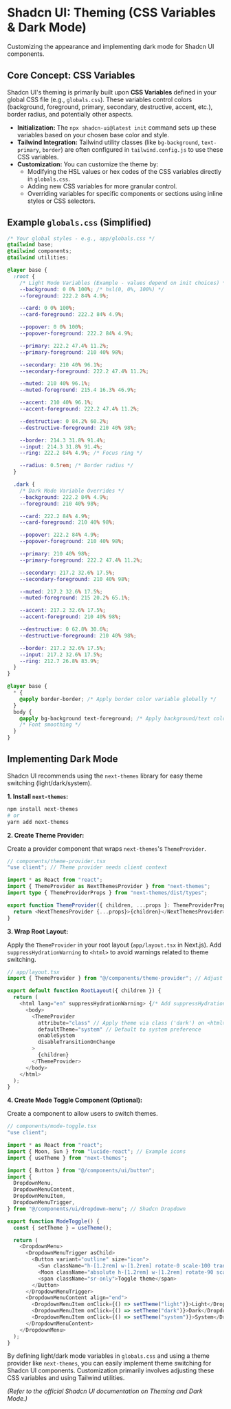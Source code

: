 # Shadcn UI: Theming (CSS Variables & Dark Mode)

Customizing the appearance and implementing dark mode for Shadcn UI components.

## Core Concept: CSS Variables

Shadcn UI's theming is primarily built upon **CSS Variables** defined in your global CSS file (e.g., `globals.css`). These variables control colors (background, foreground, primary, secondary, destructive, accent, etc.), border radius, and potentially other aspects.

*   **Initialization:** The `npx shadcn-ui@latest init` command sets up these variables based on your chosen base color and style.
*   **Tailwind Integration:** Tailwind utility classes (like `bg-background`, `text-primary`, `border`) are often configured in `tailwind.config.js` to use these CSS variables.
*   **Customization:** You can customize the theme by:
    *   Modifying the HSL values or hex codes of the CSS variables directly in `globals.css`.
    *   Adding new CSS variables for more granular control.
    *   Overriding variables for specific components or sections using inline styles or CSS selectors.

## Example `globals.css` (Simplified)

```css
/* Your global styles - e.g., app/globals.css */
@tailwind base;
@tailwind components;
@tailwind utilities;

@layer base {
  :root {
    /* Light Mode Variables (Example - values depend on init choices) */
    --background: 0 0% 100%; /* hsl(0, 0%, 100%) */
    --foreground: 222.2 84% 4.9%;

    --card: 0 0% 100%;
    --card-foreground: 222.2 84% 4.9%;

    --popover: 0 0% 100%;
    --popover-foreground: 222.2 84% 4.9%;

    --primary: 222.2 47.4% 11.2%;
    --primary-foreground: 210 40% 98%;

    --secondary: 210 40% 96.1%;
    --secondary-foreground: 222.2 47.4% 11.2%;

    --muted: 210 40% 96.1%;
    --muted-foreground: 215.4 16.3% 46.9%;

    --accent: 210 40% 96.1%;
    --accent-foreground: 222.2 47.4% 11.2%;

    --destructive: 0 84.2% 60.2%;
    --destructive-foreground: 210 40% 98%;

    --border: 214.3 31.8% 91.4%;
    --input: 214.3 31.8% 91.4%;
    --ring: 222.2 84% 4.9%; /* Focus ring */

    --radius: 0.5rem; /* Border radius */
  }

  .dark {
    /* Dark Mode Variable Overrides */
    --background: 222.2 84% 4.9%;
    --foreground: 210 40% 98%;

    --card: 222.2 84% 4.9%;
    --card-foreground: 210 40% 98%;

    --popover: 222.2 84% 4.9%;
    --popover-foreground: 210 40% 98%;

    --primary: 210 40% 98%;
    --primary-foreground: 222.2 47.4% 11.2%;

    --secondary: 217.2 32.6% 17.5%;
    --secondary-foreground: 210 40% 98%;

    --muted: 217.2 32.6% 17.5%;
    --muted-foreground: 215 20.2% 65.1%;

    --accent: 217.2 32.6% 17.5%;
    --accent-foreground: 210 40% 98%;

    --destructive: 0 62.8% 30.6%;
    --destructive-foreground: 210 40% 98%;

    --border: 217.2 32.6% 17.5%;
    --input: 217.2 32.6% 17.5%;
    --ring: 212.7 26.8% 83.9%;
  }
}

@layer base {
  * {
    @apply border-border; /* Apply border color variable globally */
  }
  body {
    @apply bg-background text-foreground; /* Apply background/text color variables */
    /* Font smoothing */
  }
}
```

## Implementing Dark Mode

Shadcn UI recommends using the `next-themes` library for easy theme switching (light/dark/system).

**1. Install `next-themes`:**

```bash
npm install next-themes
# or
yarn add next-themes
```

**2. Create Theme Provider:**

Create a provider component that wraps `next-themes`'s `ThemeProvider`.

```typescript
// components/theme-provider.tsx
"use client"; // Theme provider needs client context

import * as React from "react";
import { ThemeProvider as NextThemesProvider } from "next-themes";
import type { ThemeProviderProps } from "next-themes/dist/types";

export function ThemeProvider({ children, ...props }: ThemeProviderProps) {
  return <NextThemesProvider {...props}>{children}</NextThemesProvider>;
}
```

**3. Wrap Root Layout:**

Apply the `ThemeProvider` in your root layout (`app/layout.tsx` in Next.js). Add `suppressHydrationWarning` to `<html>` to avoid warnings related to theme switching.

```typescript
// app/layout.tsx
import { ThemeProvider } from "@/components/theme-provider"; // Adjust import path

export default function RootLayout({ children }) {
  return (
    <html lang="en" suppressHydrationWarning> {/* Add suppressHydrationWarning */}
      <body>
        <ThemeProvider
          attribute="class" // Apply theme via class ('dark') on <html>
          defaultTheme="system" // Default to system preference
          enableSystem
          disableTransitionOnChange
        >
          {children}
        </ThemeProvider>
      </body>
    </html>
  );
}
```

**4. Create Mode Toggle Component (Optional):**

Create a component to allow users to switch themes.

```typescript
// components/mode-toggle.tsx
"use client";

import * as React from "react";
import { Moon, Sun } from "lucide-react"; // Example icons
import { useTheme } from "next-themes";

import { Button } from "@/components/ui/button";
import {
  DropdownMenu,
  DropdownMenuContent,
  DropdownMenuItem,
  DropdownMenuTrigger,
} from "@/components/ui/dropdown-menu"; // Shadcn Dropdown

export function ModeToggle() {
  const { setTheme } = useTheme();

  return (
    <DropdownMenu>
      <DropdownMenuTrigger asChild>
        <Button variant="outline" size="icon">
          <Sun className="h-[1.2rem] w-[1.2rem] rotate-0 scale-100 transition-all dark:-rotate-90 dark:scale-0" />
          <Moon className="absolute h-[1.2rem] w-[1.2rem] rotate-90 scale-0 transition-all dark:rotate-0 dark:scale-100" />
          <span className="sr-only">Toggle theme</span>
        </Button>
      </DropdownMenuTrigger>
      <DropdownMenuContent align="end">
        <DropdownMenuItem onClick={() => setTheme("light")}>Light</DropdownMenuItem>
        <DropdownMenuItem onClick={() => setTheme("dark")}>Dark</DropdownMenuItem>
        <DropdownMenuItem onClick={() => setTheme("system")}>System</DropdownMenuItem>
      </DropdownMenuContent>
    </DropdownMenu>
  );
}
```

By defining light/dark mode variables in `globals.css` and using a theme provider like `next-themes`, you can easily implement theme switching for Shadcn UI components. Customization primarily involves adjusting these CSS variables and using Tailwind utilities.

*(Refer to the official Shadcn UI documentation on Theming and Dark Mode.)*